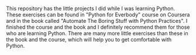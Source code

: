 This repository has the little projects I did while I was learning Python. These exercises can be found in "Python for Everbody" course on Coursera and in the book called "Automate The Boring Stuff with Python Practices". I finished the course and the book and I definitely recommend them for those who are learning Python. There are many more little exercises than these in the book and the course, which will help you to get comfortable with Python.